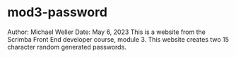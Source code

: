 # mod3-password
Author: Michael Weller
Date: May 6, 2023
This is a website from the Scrimba Front End developer course, module 3. This website creates two 15 character random generated passwords.
